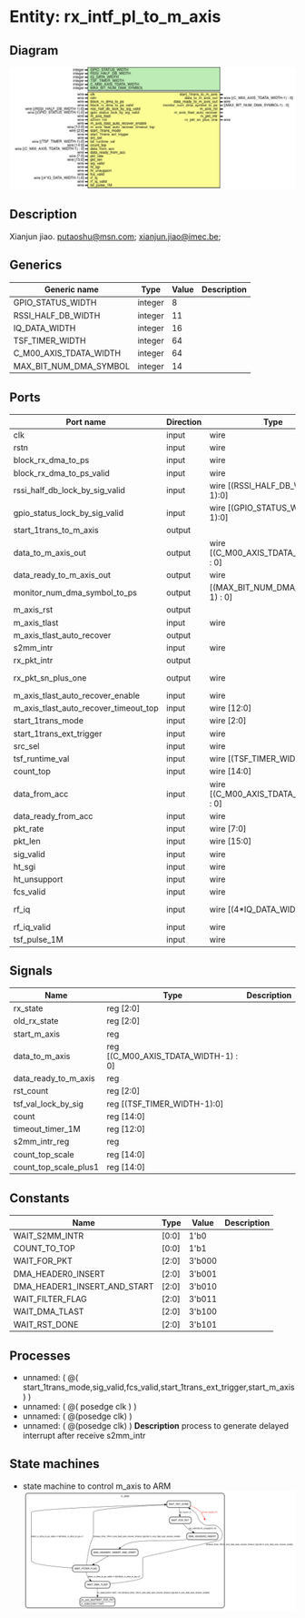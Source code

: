 # Entity: rx_intf_pl_to_m_axis

## Diagram

![Diagram](rx_intf_pl_to_m_axis.svg "Diagram")
## Description

Xianjun jiao. putaoshu@msn.com; xianjun.jiao@imec.be;
 
## Generics

| Generic name           | Type    | Value | Description |
| ---------------------- | ------- | ----- | ----------- |
| GPIO_STATUS_WIDTH      | integer | 8     |             |
| RSSI_HALF_DB_WIDTH     | integer | 11    |             |
| IQ_DATA_WIDTH          | integer | 16    |             |
| TSF_TIMER_WIDTH        | integer | 64    |             |
| C_M00_AXIS_TDATA_WIDTH | integer | 64    |             |
| MAX_BIT_NUM_DMA_SYMBOL | integer | 14    |             |
## Ports

| Port name                             | Direction | Type                                  | Description                    |
| ------------------------------------- | --------- | ------------------------------------- | ------------------------------ |
| clk                                   | input     | wire                                  |                                |
| rstn                                  | input     | wire                                  |                                |
| block_rx_dma_to_ps                    | input     | wire                                  | port to xpu                    |
| block_rx_dma_to_ps_valid              | input     | wire                                  |                                |
| rssi_half_db_lock_by_sig_valid        | input     | wire [(RSSI_HALF_DB_WIDTH-1):0]       |                                |
| gpio_status_lock_by_sig_valid         | input     | wire [(GPIO_STATUS_WIDTH-1):0]        |                                |
| start_1trans_to_m_axis                | output    |                                       | to m_axis and PS               |
| data_to_m_axis_out                    | output    | wire [(C_M00_AXIS_TDATA_WIDTH-1) : 0] |                                |
| data_ready_to_m_axis_out              | output    | wire                                  |                                |
| monitor_num_dma_symbol_to_ps          | output    | [(MAX_BIT_NUM_DMA_SYMBOL-1) : 0]      |                                |
| m_axis_rst                            | output    |                                       |                                |
| m_axis_tlast                          | input     | wire                                  |                                |
| m_axis_tlast_auto_recover             | output    |                                       |                                |
| s2mm_intr                             | input     | wire                                  | port to xilinx axi dma         |
| rx_pkt_intr                           | output    |                                       |                                |
| rx_pkt_sn_plus_one                    | output    | wire                                  | to byte_to_word_fcs_sn_intert  |
| m_axis_tlast_auto_recover_enable      | input     | wire                                  | start m_axis trans mode        |
| m_axis_tlast_auto_recover_timeout_top | input     | wire [12:0]                           |                                |
| start_1trans_mode                     | input     | wire [2:0]                            |                                |
| start_1trans_ext_trigger              | input     | wire                                  |                                |
| src_sel                               | input     | wire                                  |                                |
| tsf_runtime_val                       | input     | wire [(TSF_TIMER_WIDTH-1):0]          |                                |
| count_top                             | input     | wire [14:0]                           |                                |
| data_from_acc                         | input     | wire [(C_M00_AXIS_TDATA_WIDTH-1) : 0] | from wifi rx                   |
| data_ready_from_acc                   | input     | wire                                  |                                |
| pkt_rate                              | input     | wire [7:0]                            |                                |
| pkt_len                               | input     | wire [15:0]                           |                                |
| sig_valid                             | input     | wire                                  |                                |
| ht_sgi                                | input     | wire                                  |                                |
| ht_unsupport                          | input     | wire                                  |                                |
| fcs_valid                             | input     | wire                                  |                                |
| rf_iq                                 | input     | wire [(4*IQ_DATA_WIDTH-1):0]          | from wifi_rx_iq_intf loop back |
| rf_iq_valid                           | input     | wire                                  |                                |
| tsf_pulse_1M                          | input     | wire                                  |                                |
## Signals

| Name                  | Type                                 | Description |
| --------------------- | ------------------------------------ | ----------- |
| rx_state              | reg [2:0]                            |             |
| old_rx_state          | reg [2:0]                            |             |
| start_m_axis          | reg                                  |             |
| data_to_m_axis        | reg [(C_M00_AXIS_TDATA_WIDTH-1) : 0] |             |
| data_ready_to_m_axis  | reg                                  |             |
| rst_count             | reg [2:0]                            |             |
| tsf_val_lock_by_sig   | reg [(TSF_TIMER_WIDTH-1):0]          |             |
| count                 | reg [14:0]                           |             |
| timeout_timer_1M      | reg [12:0]                           |             |
| s2mm_intr_reg         | reg                                  |             |
| count_top_scale       | reg [14:0]                           |             |
| count_top_scale_plus1 | reg [14:0]                           |             |
## Constants

| Name                         | Type  | Value  | Description |
| ---------------------------- | ----- | ------ | ----------- |
| WAIT_S2MM_INTR               | [0:0] | 1'b0   |             |
| COUNT_TO_TOP                 | [0:0] | 1'b1   |             |
| WAIT_FOR_PKT                 | [2:0] | 3'b000 |             |
| DMA_HEADER0_INSERT           | [2:0] | 3'b001 |             |
| DMA_HEADER1_INSERT_AND_START | [2:0] | 3'b010 |             |
| WAIT_FILTER_FLAG             | [2:0] | 3'b011 |             |
| WAIT_DMA_TLAST               | [2:0] | 3'b100 |             |
| WAIT_RST_DONE                | [2:0] | 3'b101 |             |
## Processes
- unnamed: ( @( start_1trans_mode,sig_valid,fcs_valid,start_1trans_ext_trigger,start_m_axis) )
- unnamed: ( @( posedge clk ) )
- unnamed: ( @(posedge clk) )
- unnamed: ( @(posedge clk) )
**Description**
process to generate delayed interrupt after receive s2mm_intr

## State machines

- state machine to control m_axis to ARM![Diagram_state_machine_0]( stm_rx_intf_pl_to_m_axis_00.svg "Diagram")